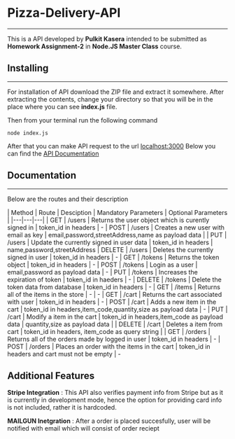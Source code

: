 # Pizza-Delivery-API
---------------------

This is a API developed by **Pulkit Kasera** intended to be submitted as **Homework Assignment-2** in **Node.JS Master Class** course.

## Installing
-------------
For installation of API download the ZIP file and extract it somewhere. After extracting the contents, change your directory so that you will be in the place where you can see **index.js** file.

Then from your terminal run the following command
```shell
node index.js
```

After that you can make API request to the url [localhost:3000](http://localhost:3000)
Below you can find the [API Documentation](#documentation)


## Documentation
----------------

Below are the routes and their description

| Method | Route | Desciption | Mandatory Parameters | Optional Parameters |
|---|---|---|
| GET | /users | Returns the user object which is curently signed in | token_id in headers | - 
| POST | /users | Creates a new user with email as key | email,password,streetAddress,name as payload data | 
| PUT | /users | Update the currently signed in user data | token_id in headers | name,password,streetAddress
| DELETE | /users | Deletes the currently signed in user | token_id in headers | -
| GET | /tokens | Returns the token object | token_id in headers | -
| POST | /tokens | Login as a user | email,password as payload data | -
| PUT | /tokens | Increases the expiration of token | token_id in haeders | -
| DELETE | /tokens | Delete the token data from database | token_id in headers | -
| GET | /items | Returns all of the items in the store | - | -
| GET | /cart | Returns the cart associated with user | token_id in headers | -
| POST | /cart | Adds a new item in the cart | token_id in headers,item_code,quantity,size as payload data | -
| PUT | /cart | Modify a item in the cart | token_id in headers,item_code as payload data | quantity,size as payload data |
| DELETE | /cart | Deletes a item from cart | token_id in headers, item_code as query string |
| GET | /orders | Returns all of the orders made by logged in user | token_id in headers | -
| POST | /orders | Places an order with the items in the cart | token_id in headers and cart must not be empty | -


## Additional Features

**Stripe Integration** : This API also verifies payment info from Stripe but as it is currently in development mode, hence the option for providing card info is not included, rather it is hardcoded.

**MAILGUN Inetgration** : After a order is placed succesfully, user will be notified with email which will consist of order reciept